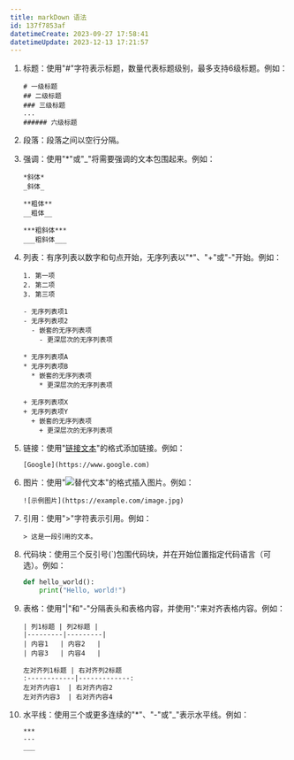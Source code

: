 ```yaml
---
title: markDown 语法
id: 137f7853af
datetimeCreate: 2023-09-27 17:58:41
datetimeUpdate: 2023-12-13 17:21:57
---
```



1. 标题：使用"#"字符表示标题，数量代表标题级别，最多支持6级标题。例如：
   ```
   # 一级标题
   ## 二级标题
   ### 三级标题
   ...
   ###### 六级标题
   ```

2. 段落：段落之间以空行分隔。

3. 强调：使用"*"或"_"将需要强调的文本包围起来。例如：
   ```
   *斜体*
   _斜体_
   
   **粗体**
   __粗体__
   
   ***粗斜体***
   ___粗斜体___
   ```

4. 列表：有序列表以数字和句点开始，无序列表以"*"、"+"或"-"开始。例如：
    ```
    1. 第一项
    2. 第二项
    3. 第三项
    
    - 无序列表项1
    - 无序列表项2
      - 嵌套的无序列表项
        - 更深层次的无序列表项
    
    * 无序列表项A
    * 无序列表项B
      * 嵌套的无序列表项
        * 更深层次的无序列表项
        
    + 无序列表项X
    + 无序列表项Y
      + 嵌套的无序列表项
        + 更深层次的无序列表项  
    ```

5. 链接：使用"[链接文本](链接地址)"的格式添加链接。例如：
    ```
    [Google](https://www.google.com)
    ```

6. 图片：使用"![替代文本](图片链接地址)"的格式插入图片。例如：
   ```
   ![示例图片](https://example.com/image.jpg)
   ```

7. 引用：使用">"字符表示引用。例如：
   ```
   > 这是一段引用的文本。
   ```

8. 代码块：使用三个反引号(\`)包围代码块，并在开始位置指定代码语言（可选）。例如：
   ```python
   def hello_world():
       print("Hello, world!")
   ```

9. 表格：使用"|"和"-"分隔表头和表格内容，并使用":"来对齐表格内容。例如：
    ```
    | 列1标题 | 列2标题 |
    |---------|---------|
    | 内容1   | 内容2   |
    | 内容3   | 内容4   |
    
    左对齐列1标题 | 右对齐列2标题
    :------------|-------------:
    左对齐内容1  | 右对齐内容2
    左对齐内容3  | 右对齐内容4
    ```

10. 水平线：使用三个或更多连续的"*"、"-"或"_"表示水平线。例如：
     ```
     ***
     ---
     ___
     ```


